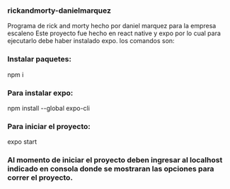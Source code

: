 ### rickandmorty-danielmarquez
Programa de rick and morty hecho por daniel marquez para la empresa escaleno
Este proyecto fue hecho en react native y expo por lo cual para ejecutarlo debe haber instalado expo.
los comandos son:
### Instalar paquetes:
npm i
### Para instalar expo:
npm install --global expo-cli 
### Para iniciar el proyecto:
expo start 
### Al momento de iniciar el proyecto deben ingresar al localhost indicado en consola donde se mostraran las opciones para correr el proyecto.

